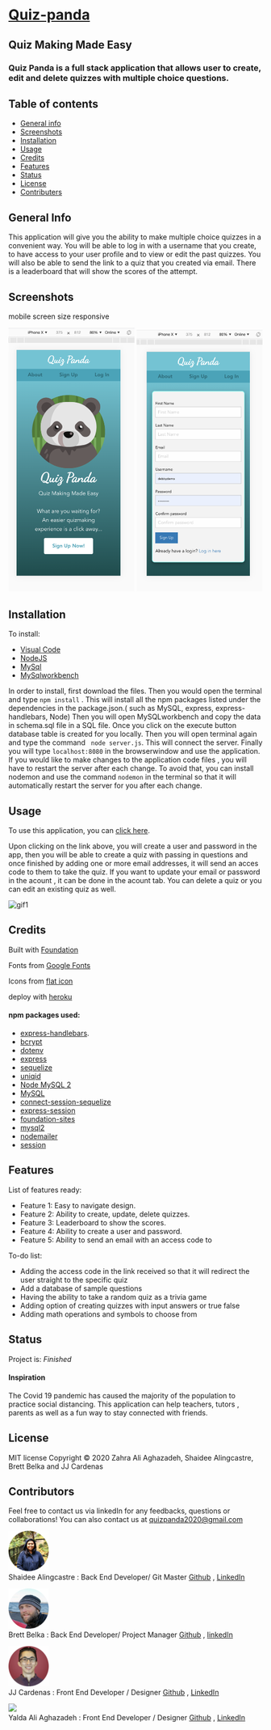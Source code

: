 # [Quiz-panda](https://quizpanda.herokuapp.com/)

## Quiz Making Made Easy 

###  Quiz Panda is a full stack application that allows user to create, edit and delete quizzes with multiple choice questions.

## Table of contents
* [General info](#general-info) 
* [Screenshots](#screenshots) 
* [Installation](#installation) 
* [Usage](#usage)
* [Credits](#credits)
* [Features](#features) 
* [Status](#status) 
* [License](#license) 
* [Contributers](#contributers)


## General Info

This application will give you the ability to make multiple choice quizzes in a convenient way. You will be able to log in with a username that you create, to have access to your user profile and to view or edit the past quizzes. You will also be able to send the link to a quiz that you created via email. There is a leaderboard that will show the scores of the attempt.


## Screenshots

mobile screen size responsive

<img src="./app/public/assets/images/screenshot3.png" width="250px">  <img src="./app/public/assets/images/screenshot5.png" width="250px"> 





## Installation
To install:
* [Visual Code](https://code.visualstudio.com/docs/setup/setup-overview)
* [NodeJS](https://nodejs.org/en/download/)
* [MySql](https://dev.mysql.com/downloads/installer/)
* [MySqlworkbench](https://dev.mysql.com/downloads/workbench/)

In order to install, first download the files. Then you would open the terminal and type ```npm install``` . This will install all the npm packages listed under the dependencies in the package.json.( such as MySQL, express, express-handlebars, Node) Then you will open  MySQLworkbench and copy the data in schema.sql file in a SQL file. Once you click on the execute button database table is created for you locally. Then you will open terminal again and type the command ``` node server.js```. This will connect the server. Finally you will type ```localhost:8080``` in the browserwindow and use the application. If you would like to make changes to the application code files , you will have to restart the server after each change. To avoid that, you can install nodemon and use the command ```nodemon``` in the terminal so that it will automatically restart the server for you after each change.


## Usage 

To use this application, you can [click here](https://quizpanda.herokuapp.com/).

Upon clicking on the link above, you will create a user and password in the app, then you will be able to create a quiz with passing in questions and once finished by adding one or more email addresses, it will send an acces code to them to take the quiz. If you want to update your email or password in the acount , it can be done in the acount tab. You can delete a quiz or you can edit an existing quiz as well.

![gif1](./app/public/assets/images/gif1.gif)




## Credits

Built with [Foundation](https://get.foundation/)

Fonts from [Google Fonts](https://developers.google.com/fonts)

Icons from [flat icon](https://www.flaticon.com/)

deploy with [heroku](https://dashboard.heroku.com/)

#### npm packages used:

 * [express-handlebars](https://www.npmjs.com/package/express-handlebars). 
 * [bcrypt](https://www.npmjs.com/package/bcrypt)
 * [dotenv](https://www.npmjs.com/package/dotenv)
 * [express](https://www.npmjs.com/package/express)
 * [sequelize](https://www.npmjs.com/package/sequelize)
 * [uniqid](https://www.npmjs.com/package/uniqid)
 * [Node MySQL 2](https://www.npmjs.com/package/mysql2)
 * [MySQL](https://www.npmjs.com/package/mysql)
 * [connect-session-sequelize](https://www.npmjs.com/package/connect-session-sequelize)
 * [express-session](https://www.npmjs.com/package/express-session)
 * [foundation-sites](https://www.npmjs.com/package/foundation-sites)
 * [mysql2](https://www.npmjs.com/package/mysql2)
 * [nodemailer](https://www.npmjs.com/package/nodemailer)
 * [session](https://www.npmjs.com/package/node-session)



## Features
List of features ready:
* Feature 1: Easy to navigate design.
* Feature 2: Ability to create, update, delete quizzes.
* Feature 3: Leaderboard to show the scores.
* Feature 4: Ability to create a user and password.
* Feature 5: Ability to send an email with an access code to 


To-do list:
* Adding the access code in the link received so that it will redirect the user straight to the specific quiz
* Add a database of sample questions 
* Having the ability to take a random quiz as a trivia game
* Adding option of creating quizzes with input answers or true false
* Adding math operations and symbols to choose from



## Status
Project is:  _Finished_

#### Inspiration
The  Covid 19 pandemic has caused the majority of the population to practice social distancing. This application can help teachers, tutors , parents as well as a fun way to stay connected with friends.


## License

MIT license 
Copyright © 2020 Zahra Ali Aghazadeh, Shaidee Alingcastre, Brett Belka and JJ Cardenas



## Contributors

Feel free to contact us via linkedIn for any feedbacks, questions or collaborations! 
You can also contact us at quizpanda2020@gmail.com


<img src="./app/public/assets/images/Shaidee2.png" width="80px"> <br>
Shaidee Alingcastre : Back End Developer/ Git Master
[Github](https://github.com/sali6798) ,
[LinkedIn](https://www.linkedin.com/in/shaidee-alingcastre/)


<img src="./app/public/assets/images/brett2.png" width="80px"><br>
Brett Belka : Back End Developer/ Project Manager
[Github](https://github.com/bbelka) ,
[linkedIn](https://www.linkedin.com/in/brettbelka/)



<img src="./app/public/assets/images/JJ3.png" width="80px"> <br>
JJ Cardenas : Front End Developer / Designer
[Github](https://github.com/cardeens) ,
[LinkedIn](https://www.linkedin.com/in/jordanjcardenas/)


<img src="./app/public/assets/images/yalda3.png" width="80px"> <br>
Yalda Ali Aghazadeh : Front End Developer / Designer
[Github](https://github.com/zahraaliaghazadeh) ,
[LinkedIn](www.linkedin.com/in/yalda-aghazade)



